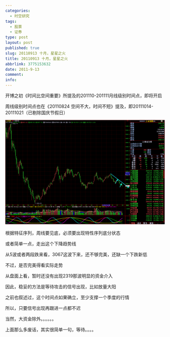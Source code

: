 ```yaml
---
categories:
  - 时空研究
tags:
  - 股票
  - 证券
type: post
layout: post
published: true
slug: 20110913 十月，星星之火
title: 20110913 十月，星星之火
abbrlink: 3775153632
date: 2011-9-13
comment:
info:
---
```




开博之初《时间比空间重要》所提及的201110-201111月线级别时间点，即将开启

 

周线级别时间点也在《20110824 空间不大，时间不短》提及，即20111014-20111021（已剔除国庆节假日）

 
![20110913-1](/images/20110913-1.gif)

根据特征序列，周线要见底，必须要出现特性序列底分状态

 

或者简单一点，走出这个下降趋势线

 

从5波或者两段跌来看，3067这波下来，还不够完美，还缺一个下跌新低

 

不过，是否完美得看实际走势

 

从盘面上看，暂时还没有出现2319那波明显的资金介入

 

因此，稳妥的方法是等待攻击的信号出现，比如放量大阳

 

之前也叙述过，这个时间点如果确立，至少支撑一个季度的行情

 

所以，只要信号出现再跟进一点都不迟

 

当然，大资金除外。。。。。。

 

上面那么多废话，其实很简单一句，等待。。。。
